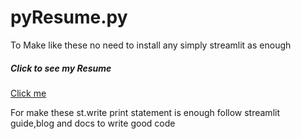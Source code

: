 # pyResume.py
<p> To Make like these no need to  install any  simply streamlit as enough</p>
<h5>Click to see my Resume</h5>
<a href="https://nandhipatiganesh-pyresume-py-ganesh-z4eizk.streamlit.app/" target="_blank">Click me</a>

For make these st.write  print statement is enough follow streamlit guide,blog and docs to write good code 
